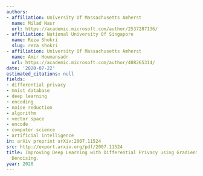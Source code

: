 ```yaml
---
authors:
- affiliation: University Of Massachusetts Amherst
  name: Milad Nasr
  url: https://academic.microsoft.com/author/2537287136/
- affiliation: National University Of Singapore
  name: Reza Shokri
  slug: reza_shokri
- affiliation: University Of Massachusetts Amherst
  name: Amir Houmansadr
  url: https://academic.microsoft.com/author/408265314/
date: '2020-07-22'
estimated_citations: null
fields:
- differential privacy
- mnist database
- deep learning
- encoding
- noise reduction
- algorithm
- vector space
- encode
- computer science
- artificial intelligence
in: arXiv preprint arXiv:2007.11524
src: http://export.arxiv.org/pdf/2007.11524
title: Improving Deep Learning with Differential Privacy using Gradient Encoding and
  Denoising.
year: 2020
---
```

